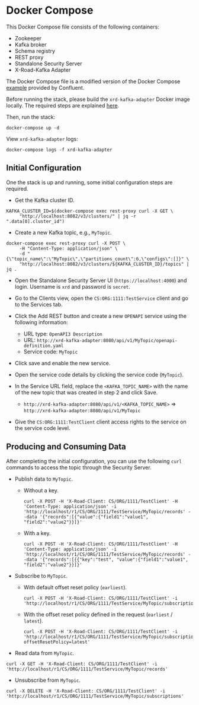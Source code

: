 # Docker Compose

This Docker Compose file consists of the following containers:

- Zookeeper
- Kafka broker
- Schema registry
- REST proxy
- Standalone Security Server
- X-Road-Kafka Adapter

The Docker Compose file is a modified version of the Docker Compose [example](https://raw.githubusercontent.com/confluentinc/cp-all-in-one/6.2.0-post/cp-all-in-one/docker-compose.yml) 
provided by Confluent.

Before running the stack, please build the `xrd-kafka-adapter` Docker image locally. The required steps are explained 
[here](../README.md#using-docker).

Then, run the stack:
```
docker-compose up -d
```

View `xrd-kafka-adapter` logs:
```
docker-compose logs -f xrd-kafka-adapter
```

## Initial Configuration

One the stack is up and running, some initial configuration steps are required.

- Get the Kafka cluster ID.

```
KAFKA_CLUSTER_ID=$(docker-compose exec rest-proxy curl -X GET \
     "http://localhost:8082/v3/clusters/" | jq -r ".data[0].cluster_id")
```

- Create a new Kafka topic, e.g., `MyTopic`.

```
docker-compose exec rest-proxy curl -X POST \
     -H "Content-Type: application/json" \
     -d "{\"topic_name\":\"MyTopic\",\"partitions_count\":6,\"configs\":[]}" \
     "http://localhost:8082/v3/clusters/${KAFKA_CLUSTER_ID}/topics" | jq .
```

- Open the Standalone Security Server UI (`https://localhost:4000`) and login. Username is `xrd` and password is `secret`.

- Go to the Clients view, open the `CS:ORG:1111:TestService` client and go to the Services tab.

- Click the Add REST button and create a new `OPENAPI` service using the following information:
  - URL type: `OpenAPI3 Description`
  - URL: `http://xrd-kafka-adapter:8080/api/v1/MyTopic/openapi-definition.yaml`
  - Service code: `MyTopic`

- Click save and enable the new service.

- Open the service code details by clicking the service code (`MyTopic`).

- In the Service URL field, replace the `<KAFKA_TOPIC_NAME>` with the name of the new topic that was created in step 2 and click Save.
  - `http://xrd-kafka-adapter:8080/api/v1/<KAFKA_TOPIC_NAME>` => `http://xrd-kafka-adapter:8080/api/v1/MyTopic`
  
- Give the `CS:ORG:1111:TestClient` client access rights to the service on the service code level.

## Producing and Consuming Data

After completing the initial configuration, you can use the following `curl` commands to access the topic through the Security Server.

- Publish data to `MyTopic`.

  - Without a key.
    ```
    curl -X POST -H 'X-Road-Client: CS/ORG/1111/TestClient' -H 'Content-Type: application/json' -i 'http://localhost/r1/CS/ORG/1111/TestService/MyTopic/records' --data '{"records":[{"value":{"field1":"value1", "field2":"value2"}}]}'
    ```

  - With a key.
    ```
    curl -X POST -H 'X-Road-Client: CS/ORG/1111/TestClient' -H 'Content-Type: application/json' -i 'http://localhost/r1/CS/ORG/1111/TestService/MyTopic/records' --data '{"records":[{{"key":"test", "value":{"field1":"value1", "field2":"value2"}}]}'
    ```
  
- Subscribe to `MyTopic`.

  - With default offset reset policy (`earliest`).
    ```
    curl -X POST -H 'X-Road-Client: CS/ORG/1111/TestClient' -i 'http://localhost/r1/CS/ORG/1111/TestService/MyTopic/subscriptions'
    ```
 
  - With the offset reset policy defined in the request (`earliest` / `latest`).
    ```
    curl -X POST -H 'X-Road-Client: CS/ORG/1111/TestClient' -i 'http://localhost/r1/CS/ORG/1111/TestService/MyTopic/subscriptions?offsetResetPolicy=latest'
    ```
      
- Read data from `MyTopic`.
```
curl -X GET -H 'X-Road-Client: CS/ORG/1111/TestClient' -i 'http://localhost/r1/CS/ORG/1111/TestService/MyTopic/records'
```

- Unsubscribe from `MyTopic`.
```
curl -X DELETE -H 'X-Road-Client: CS/ORG/1111/TestClient' -i 'http://localhost/r1/CS/ORG/1111/TestService/MyTopic/subscriptions'
```